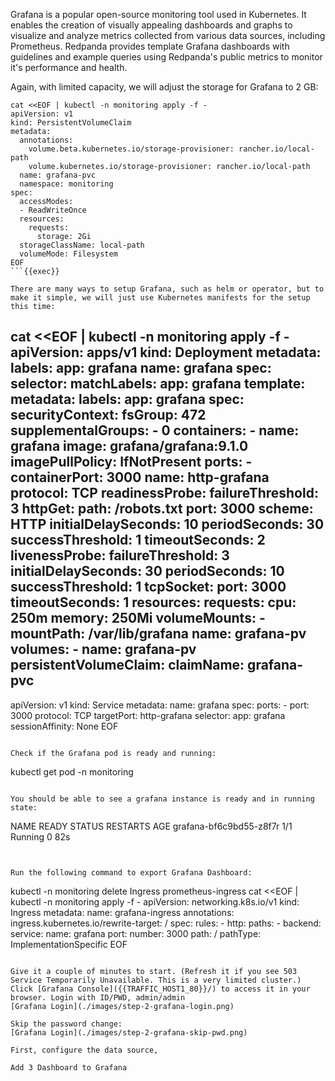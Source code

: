 Grafana is a popular open-source monitoring tool used in Kubernetes. It enables the creation of visually appealing dashboards and graphs to visualize and analyze metrics collected from various data sources, including Prometheus. Redpanda provides template Grafana dashboards with guidelines and example queries using Redpanda's public metrics to monitor it's performance and health.

Again, with limited capacity, we will adjust the storage for Grafana to 2 GB: 
```
cat <<EOF | kubectl -n monitoring apply -f -
apiVersion: v1
kind: PersistentVolumeClaim
metadata:
  annotations:
    volume.beta.kubernetes.io/storage-provisioner: rancher.io/local-path
    volume.kubernetes.io/storage-provisioner: rancher.io/local-path
  name: grafana-pvc
  namespace: monitoring
spec:
  accessModes:
  - ReadWriteOnce
  resources:
    requests:
      storage: 2Gi
  storageClassName: local-path
  volumeMode: Filesystem
EOF
```{{exec}}

There are many ways to setup Grafana, such as helm or operator, but to make it simple, we will just use Kubernetes manifests for the setup this time:
```
cat <<EOF | kubectl -n monitoring apply -f -
apiVersion: apps/v1
kind: Deployment
metadata:
  labels:
    app: grafana
  name: grafana
spec:
  selector:
    matchLabels:
      app: grafana
  template:
    metadata:
      labels:
        app: grafana
    spec:
      securityContext:
        fsGroup: 472
        supplementalGroups:
          - 0
      containers:
        - name: grafana
          image: grafana/grafana:9.1.0
          imagePullPolicy: IfNotPresent
          ports:
            - containerPort: 3000
              name: http-grafana
              protocol: TCP
          readinessProbe:
            failureThreshold: 3
            httpGet:
              path: /robots.txt
              port: 3000
              scheme: HTTP
            initialDelaySeconds: 10
            periodSeconds: 30
            successThreshold: 1
            timeoutSeconds: 2
          livenessProbe:
            failureThreshold: 3
            initialDelaySeconds: 30
            periodSeconds: 10
            successThreshold: 1
            tcpSocket:
              port: 3000
            timeoutSeconds: 1
          resources:
            requests:
              cpu: 250m
              memory: 250Mi
          volumeMounts:
            - mountPath: /var/lib/grafana
              name: grafana-pv
      volumes:
        - name: grafana-pv
          persistentVolumeClaim:
            claimName: grafana-pvc
---
apiVersion: v1
kind: Service
metadata:
  name: grafana
spec:
  ports:
    - port: 3000
      protocol: TCP
      targetPort: http-grafana
  selector:
    app: grafana
  sessionAffinity: None
EOF
```{{exec}}

Check if the Grafana pod is ready and running:
```
kubectl get pod -n monitoring
```{{exec}}

You should be able to see a grafana instance is ready and in running state:
```
NAME                                                 READY   STATUS    RESTARTS   AGE
grafana-bf6c9bd55-z8f7r                              1/1     Running   0          82s
```


Run the following command to export Grafana Dashboard:
```
kubectl -n monitoring delete Ingress prometheus-ingress
cat <<EOF | kubectl -n monitoring apply -f -
apiVersion: networking.k8s.io/v1
kind: Ingress
metadata:
  name: grafana-ingress
  annotations:
    ingress.kubernetes.io/rewrite-target: /
spec:
    rules:
    - http:
        paths:
        - backend:
            service:
              name: grafana
              port:
                number: 3000
          path: /
          pathType: ImplementationSpecific
EOF
```{{exec}}

Give it a couple of minutes to start. (Refresh it if you see 503 Service Temporarily Unavailable. This is a very limited cluster.) Click [Grafana Console]({{TRAFFIC_HOST1_80}}/) to access it in your browser. Login with ID/PWD, admin/admin
[Grafana Login](./images/step-2-grafana-login.png)

Skip the password change:
[Grafana Login](./images/step-2-grafana-skip-pwd.png)

First, configure the data source, 

Add 3 Dashboard to Grafana